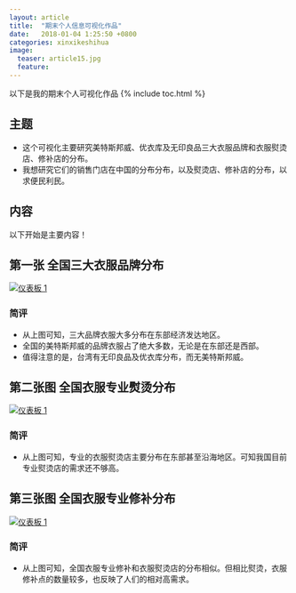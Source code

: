 ```yaml
---
layout: article
title:  "期末个人信息可视化作品"
date:   2018-01-04 1:25:50 +0800
categories: xinxikeshihua
image:
  teaser: article15.jpg
  feature: 
---
```

以下是我的期末个人可视化作品
{% include toc.html %}

## 主题
- 这个可视化主要研究美特斯邦威、优衣库及无印良品三大衣服品牌和衣服熨烫店、修补店的分布。
- 我想研究它们的销售门店在中国的分布分布，以及熨烫店、修补店的分布，以求便民利民。
## 内容
以下开始是主要内容！

## 第一张 全国三大衣服品牌分布
<div class='tableauPlaceholder' id='viz1515137349014' style='position: relative'>
        <noscript><a href='#'><img alt='仪表板 1 ' src='https:&#47;&#47;public.tableau.com&#47;static&#47;images&#47;_7&#47;_7731&#47;1&#47;1_rss.png' style='border: none' />
        </a></noscript><object class='tableauViz'  style='display:none;'><param name='host_url' value='https%3A%2F%2Fpublic.tableau.com%2F' /> <param name='embed_code_version' value='3' /> <param name='site_root' value='' /><param name='name' value='_7731&#47;1' /><param name='tabs' value='no' /><param name='toolbar' value='yes' /><param name='static_image' value='https:&#47;&#47;public.tableau.com&#47;static&#47;images&#47;_7&#47;_7731&#47;1&#47;1.png' /> <param name='animate_transition' value='yes' /><param name='display_static_image' value='yes' /><param name='display_spinner' value='yes' /><param name='display_overlay' value='yes' /><param name='display_count' value='yes' />
        </object>
</div>
<script type='text/javascript'>                    var divElement = document.getElementById('viz1515137349014');                    var vizElement = divElement.getElementsByTagName('object')[0];                    vizElement.style.width='1000px';vizElement.style.height='827px';                    var scriptElement = document.createElement('script');                    scriptElement.src = 'https://public.tableau.com/javascripts/api/viz_v1.js';                    vizElement.parentNode.insertBefore(scriptElement, vizElement);                
</script>

### 简评
- 从上图可知，三大品牌衣服大多分布在东部经济发达地区。
- 全国的美特斯邦威的品牌衣服占了绝大多数，无论是在东部还是西部。
- 值得注意的是，台湾有无印良品及优衣库分布，而无美特斯邦威。

## 第二张图 全国衣服专业熨烫分布
<div class='tableauPlaceholder' id='viz1515137176260' style='position: relative'>
        <noscript><a href='#'><img alt='仪表板 1 ' src='https:&#47;&#47;public.tableau.com&#47;static&#47;images&#47;_1&#47;_17082&#47;1_1&#47;1_rss.png' style='border: none' />
        </a></noscript><object class='tableauViz'  style='display:none;'><param name='host_url' value='https%3A%2F%2Fpublic.tableau.com%2F' /> <param name='embed_code_version' value='3' /> <param name='site_root' value='' /><param name='name' value='_17082&#47;1_1' /><param name='tabs' value='no' /><param name='toolbar' value='yes' /><param name='static_image' value='https:&#47;&#47;public.tableau.com&#47;static&#47;images&#47;_1&#47;_17082&#47;1_1&#47;1.png' /> <param name='animate_transition' value='yes' /><param name='display_static_image' value='yes' /><param name='display_spinner' value='yes' /><param name='display_overlay' value='yes' /><param name='display_count' value='yes' />
        </object>
</div>
<script type='text/javascript'>                    var divElement = document.getElementById('viz1515137176260');                    var vizElement = divElement.getElementsByTagName('object')[0];                    vizElement.style.width='1000px';vizElement.style.height='827px';                    var scriptElement = document.createElement('script');                    scriptElement.src = 'https://public.tableau.com/javascripts/api/viz_v1.js';                    vizElement.parentNode.insertBefore(scriptElement, vizElement);                
</script>

### 简评
- 从上图可知，专业的衣服熨烫店主要分布在东部甚至沿海地区。可知我国目前专业熨烫店的需求还不够高。

## 第三张图 全国衣服专业修补分布
<div class='tableauPlaceholder' id='viz1515137240773' style='position: relative'>
        <noscript><a href='#'><img alt='仪表板 1 ' src='https:&#47;&#47;public.tableau.com&#47;static&#47;images&#47;_1&#47;_18230&#47;1_1&#47;1_rss.png' style='border: none' />
        </a></noscript><object class='tableauViz'  style='display:none;'><param name='host_url' value='https%3A%2F%2Fpublic.tableau.com%2F' /> <param name='embed_code_version' value='3' /> <param name='site_root' value='' /><param name='name' value='_18230&#47;1_1' /><param name='tabs' value='no' /><param name='toolbar' value='yes' /><param name='static_image' value='https:&#47;&#47;public.tableau.com&#47;static&#47;images&#47;_1&#47;_18230&#47;1_1&#47;1.png' /> <param name='animate_transition' value='yes' /><param name='display_static_image' value='yes' /><param name='display_spinner' value='yes' /><param name='display_overlay' value='yes' /><param name='display_count' value='yes' />
        </object>
</div>
<script type='text/javascript'>                    var divElement = document.getElementById('viz1515137240773');                    var vizElement = divElement.getElementsByTagName('object')[0];                    vizElement.style.width='1000px';vizElement.style.height='827px';                    var scriptElement = document.createElement('script');                    scriptElement.src = 'https://public.tableau.com/javascripts/api/viz_v1.js';                    vizElement.parentNode.insertBefore(scriptElement, vizElement);                
</script>

### 简评
- 从上图可知，全国衣服专业修补和衣服熨烫店的分布相似。但相比熨烫，衣服修补点的数量较多，也反映了人们的相对高需求。
